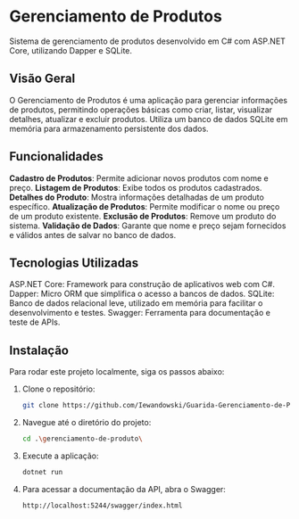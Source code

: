# Gerenciamento de Produtos
Sistema de gerenciamento de produtos desenvolvido em C# com ASP.NET Core, utilizando Dapper e SQLite.

## Visão Geral
O Gerenciamento de Produtos é uma aplicação para gerenciar informações de produtos, permitindo operações básicas como criar, listar, visualizar detalhes, atualizar e excluir produtos. Utiliza um banco de dados SQLite em memória para armazenamento persistente dos dados.

## Funcionalidades
**Cadastro de Produtos**: Permite adicionar novos produtos com nome e preço.
**Listagem de Produtos**: Exibe todos os produtos cadastrados.
**Detalhes do Produto**: Mostra informações detalhadas de um produto específico.
**Atualização de Produtos**: Permite modificar o nome ou preço de um produto existente.
**Exclusão de Produtos**: Remove um produto do sistema.
**Validação de Dados**: Garante que nome e preço sejam fornecidos e válidos antes de salvar no banco de dados.

## Tecnologias Utilizadas
ASP.NET Core: Framework para construção de aplicativos web com C#.
Dapper: Micro ORM que simplifica o acesso a bancos de dados.
SQLite: Banco de dados relacional leve, utilizado em memória para facilitar o desenvolvimento e testes.
Swagger: Ferramenta para documentação e teste de APIs.

## Instalação
Para rodar este projeto localmente, siga os passos abaixo:

1. Clone o repositório:

   ```bash
   git clone https://github.com/Iewandowski/Guarida-Gerenciamento-de-Produtos.git
   
2. Navegue até o diretório do projeto:
    ```bash
   cd .\gerenciamento-de-produto\ 
3. Execute a aplicação:
   ```bash
   dotnet run
4. Para acessar a documentação da API, abra o Swagger:
   ```bash
   http://localhost:5244/swagger/index.html
   

